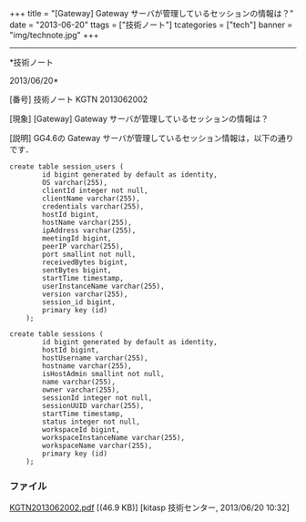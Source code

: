﻿+++
title = "[Gateway] Gateway サーバが管理しているセッションの情報は？"
date = "2013-06-20"
ttags = ["技術ノート"]
tcategories = ["tech"]
banner = "img/technote.jpg"
+++

-----------------------------------------------------------------------------------------------------------------------------

*技術ノート

2013/06/20*


[番号]
技術ノート KGTN 2013062002

[現象]
[Gateway] Gateway サーバが管理しているセッションの情報は？

[説明]
GG4.6の Gateway サーバが管理しているセッション情報は，以下の通りです．

    create table session_users (
            id bigint generated by default as identity,
            OS varchar(255),
            clientId integer not null,
            clientName varchar(255),
            credentials varchar(255),
            hostId bigint,
            hostName varchar(255),
            ipAddress varchar(255),
            meetingId bigint,
            peerIP varchar(255),
            port smallint not null,
            receivedBytes bigint,
            sentBytes bigint,
            startTime timestamp,
            userInstanceName varchar(255),
            version varchar(255),
            session_id bigint,
            primary key (id)
        );

    create table sessions (
            id bigint generated by default as identity,
            hostId bigint,
            hostUsername varchar(255),
            hostname varchar(255),
            isHostAdmin smallint not null,
            name varchar(255),
            owner varchar(255),
            sessionId integer not null,
            sessionUUID varchar(255),
            startTime timestamp,
            status integer not null,
            workspaceId bigint,
            workspaceInstanceName varchar(255),
            workspaceName varchar(255),
            primary key (id)
        );


### ファイル

 
 


[KGTN2013062002.pdf](http://techreport.kitasp.net/attachments/download/1348/KGTN2013062002.pdf)
 [(46.9 KB)] [kitasp 技術センター, 2013/06/20
10:32]


 


 


